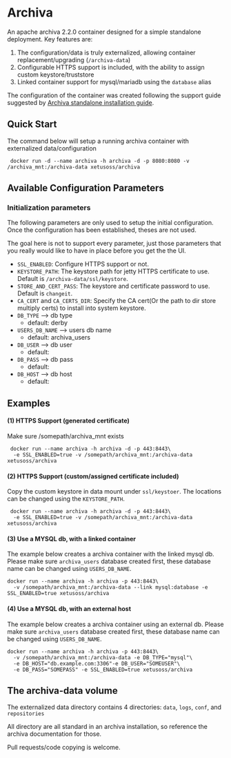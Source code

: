 # Archiva

An apache archiva 2.2.0 container designed for a simple standalone deployment. Key features are:

1. The configuration/data is truly externalized, allowing container replacement/upgrading (`/archiva-data`)
2. Configurable HTTPS support is included, with the ability to assign custom keystore/truststore
3. Linked container support for mysql/mariadb using the `database` alias

The configuration of the container was created following the support guide suggested by [Archiva standalone installation guide](http://archiva.apache.org/docs/2.1.1/adminguide/standalone.html).

## Quick Start

The command below will setup a running archiva container with externalized data/configuration

```
 docker run -d --name archiva -h archiva -d -p 8080:8080 -v /archiva_mnt:/archiva-data xetusoss/archiva
```

## Available Configuration Parameters

### Initialization parameters

The following parameters are only used to setup the initial configuration. Once the configuration has been established, theses are not used.

The goal here is not to support every parameter, just those parameters
that you really would like to have in place before you get the the UI.

* `SSL_ENABLED`: Configure HTTPS support or not.
* `KEYSTORE_PATH`: The keystore path for jetty HTTPS certificate to use. Default is `/archiva-data/ssl/keystore`.
* `STORE_AND_CERT_PASS`: The keystore and certificate password to use. Default is `changeit`.
* `CA_CERT` and `CA_CERTS_DIR`: Specify the CA cert(Or the path to dir store multiply certs) to install into system keystore.
* `DB_TYPE` --> db type
    * default: derby
* `USERS_DB_NAME` --> users db name
    * default: archiva_users
* `DB_USER` --> db user
    * default:
* `DB_PASS` --> db pass
    * default:
* `DB_HOST` --> db host
    * default:

## Examples

#### (1) HTTPS Support (generated certificate)
Make sure /somepath/archiva_mnt exists

```
 docker run --name archiva -h archiva -d -p 443:8443\
  -e SSL_ENABLED=true -v /somepath/archiva_mnt:/archiva-data xetusoss/archiva
```
#### (2) HTTPS Support (custom/assigned certificate included)


Copy the custom keystore in data mount under `ssl/keystoer`. The locations can be changed using the `KEYSTORE_PATH`.

```
 docker run --name archiva -h archiva -d -p 443:8443\
  -e SSL_ENABLED=true -v /somepath/archiva_mnt:/archiva-data xetusoss/archiva
```

#### (3) Use a MYSQL db, with a linked container

The example below creates a archiva container with the linked mysql db. Please make sure `archiva_users` database created first, these database name can be changed using `USERS_DB_NAME`.

```
docker run --name archiva -h archiva -p 443:8443\
  -v /somepath/archiva_mnt:/archiva-data --link mysql:database -e SSL_ENABLED=true xetusoss/archiva
```

#### (4) Use a MYSQL db, with an external host

The example below creates a archiva container using an external db. Please make sure `archiva_users` database created first, these database name can be changed using `USERS_DB_NAME`.

```
docker run --name archiva -h archiva -p 443:8443\
  -v /somepath/archiva_mnt:/archiva-data -e DB_TYPE="mysql"\
  -e DB_HOST="db.example.com:3306"-e DB_USER="SOMEUSER"\
  -e DB_PASS="SOMEPASS" -e SSL_ENABLED=true xetusoss/archiva
```

## The archiva-data volume

The externalized data directory contains 4 directories: `data`, `logs`, `conf`, and `repositories`

 All directory are all standard in an archiva installation, so reference the archiva documentation for those.


Pull requests/code copying is welcome.
